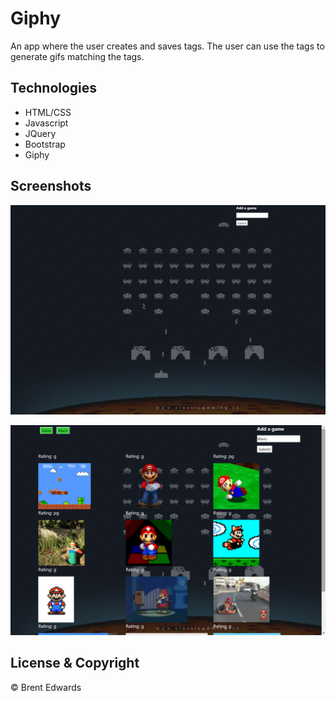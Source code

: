 # Giphy

An app where the user creates and saves tags. The user can use the tags to generate gifs matching the tags.

## Technologies

* HTML/CSS
* Javascript
* JQuery
* Bootstrap
* Giphy

## Screenshots

![Giphy-Home](/assets/css/images/Giphy.png)

![Giphy-Mario](/assets/css/images/Mario_Example.png)

## License & Copyright

&copy; Brent Edwards